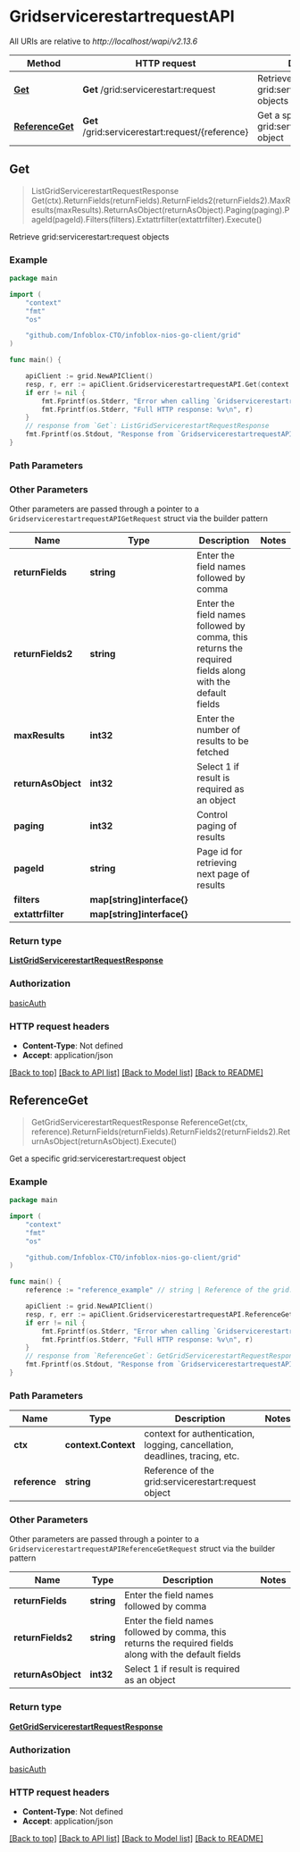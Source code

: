 # GridservicerestartrequestAPI

All URIs are relative to *http://localhost/wapi/v2.13.6*

Method | HTTP request | Description
------------- | ------------- | -------------
[**Get**](GridservicerestartrequestAPI.md#Get) | **Get** /grid:servicerestart:request | Retrieve grid:servicerestart:request objects
[**ReferenceGet**](GridservicerestartrequestAPI.md#ReferenceGet) | **Get** /grid:servicerestart:request/{reference} | Get a specific grid:servicerestart:request object



## Get

> ListGridServicerestartRequestResponse Get(ctx).ReturnFields(returnFields).ReturnFields2(returnFields2).MaxResults(maxResults).ReturnAsObject(returnAsObject).Paging(paging).PageId(pageId).Filters(filters).Extattrfilter(extattrfilter).Execute()

Retrieve grid:servicerestart:request objects



### Example

```go
package main

import (
	"context"
	"fmt"
	"os"

	"github.com/Infoblox-CTO/infoblox-nios-go-client/grid"
)

func main() {

	apiClient := grid.NewAPIClient()
	resp, r, err := apiClient.GridservicerestartrequestAPI.Get(context.Background()).Execute()
	if err != nil {
		fmt.Fprintf(os.Stderr, "Error when calling `GridservicerestartrequestAPI.Get``: %v\n", err)
		fmt.Fprintf(os.Stderr, "Full HTTP response: %v\n", r)
	}
	// response from `Get`: ListGridServicerestartRequestResponse
	fmt.Fprintf(os.Stdout, "Response from `GridservicerestartrequestAPI.Get`: %v\n", resp)
}
```

### Path Parameters



### Other Parameters

Other parameters are passed through a pointer to a `GridservicerestartrequestAPIGetRequest` struct via the builder pattern


Name | Type | Description  | Notes
------------- | ------------- | ------------- | -------------
**returnFields** | **string** | Enter the field names followed by comma | 
**returnFields2** | **string** | Enter the field names followed by comma, this returns the required fields along with the default fields | 
**maxResults** | **int32** | Enter the number of results to be fetched | 
**returnAsObject** | **int32** | Select 1 if result is required as an object | 
**paging** | **int32** | Control paging of results | 
**pageId** | **string** | Page id for retrieving next page of results | 
**filters** | **map[string]interface{}** |  | 
**extattrfilter** | **map[string]interface{}** |  | 

### Return type

[**ListGridServicerestartRequestResponse**](ListGridServicerestartRequestResponse.md)

### Authorization

[basicAuth](../README.md#basicAuth)

### HTTP request headers

- **Content-Type**: Not defined
- **Accept**: application/json

[[Back to top]](#) [[Back to API list]](../README.md#documentation-for-api-endpoints)
[[Back to Model list]](../README.md#documentation-for-models)
[[Back to README]](../README.md)


## ReferenceGet

> GetGridServicerestartRequestResponse ReferenceGet(ctx, reference).ReturnFields(returnFields).ReturnFields2(returnFields2).ReturnAsObject(returnAsObject).Execute()

Get a specific grid:servicerestart:request object



### Example

```go
package main

import (
	"context"
	"fmt"
	"os"

	"github.com/Infoblox-CTO/infoblox-nios-go-client/grid"
)

func main() {
	reference := "reference_example" // string | Reference of the grid:servicerestart:request object

	apiClient := grid.NewAPIClient()
	resp, r, err := apiClient.GridservicerestartrequestAPI.ReferenceGet(context.Background(), reference).Execute()
	if err != nil {
		fmt.Fprintf(os.Stderr, "Error when calling `GridservicerestartrequestAPI.ReferenceGet``: %v\n", err)
		fmt.Fprintf(os.Stderr, "Full HTTP response: %v\n", r)
	}
	// response from `ReferenceGet`: GetGridServicerestartRequestResponse
	fmt.Fprintf(os.Stdout, "Response from `GridservicerestartrequestAPI.ReferenceGet`: %v\n", resp)
}
```

### Path Parameters


Name | Type | Description  | Notes
------------- | ------------- | ------------- | -------------
**ctx** | **context.Context** | context for authentication, logging, cancellation, deadlines, tracing, etc.
**reference** | **string** | Reference of the grid:servicerestart:request object | 

### Other Parameters

Other parameters are passed through a pointer to a `GridservicerestartrequestAPIReferenceGetRequest` struct via the builder pattern


Name | Type | Description  | Notes
------------- | ------------- | ------------- | -------------
**returnFields** | **string** | Enter the field names followed by comma | 
**returnFields2** | **string** | Enter the field names followed by comma, this returns the required fields along with the default fields | 
**returnAsObject** | **int32** | Select 1 if result is required as an object | 

### Return type

[**GetGridServicerestartRequestResponse**](GetGridServicerestartRequestResponse.md)

### Authorization

[basicAuth](../README.md#basicAuth)

### HTTP request headers

- **Content-Type**: Not defined
- **Accept**: application/json

[[Back to top]](#) [[Back to API list]](../README.md#documentation-for-api-endpoints)
[[Back to Model list]](../README.md#documentation-for-models)
[[Back to README]](../README.md)

